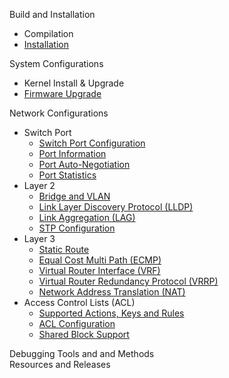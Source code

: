 Build and Installation  
- Compilation  
- [Installation](install)  

System Configurations  
- Kernel Install & Upgrade  
- [Firmware Upgrade](Firmware-Upgrade)  

Network Configurations
- Switch Port 
  - [Switch Port Configuration](switch-port-configuration)  
  - [Port Information](port-information)  
  - [Port Auto-Negotiation](port-auto-negotiation)  
  - [Port Statistics](port-statistics)  
- Layer 2  
  - [Bridge and VLAN](bridge-and-vlan)  
  - [Link Layer Discovery Protocol (LLDP)](link-layer-discovery-protocol-(lldp))  
  - [Link Aggregation (LAG)](link-aggregation-(lag))
  - [STP Configuration](stp-configuration)
- Layer 3 
  - [Static Route](static-route)
  - [Equal Cost Multi Path (ECMP)](equal-cost-multi-path-(ecmp))
  - [Virtual Router Interface (VRF)](virtual-router-interface-(vrf))
  - [Virtual Router Redundancy Protocol (VRRP)](virtual-router-redundancy-protocol-(vrrp))  
  - [Network Address Translation (NAT)](network-address-translation-(nat))  
- Access Control Lists (ACL)
  - [Supported Actions, Keys and Rules](supported-actions,-keys-and-rules)
  - [ACL Configuration](acl-configuration)
  - [Shared Block Support](shared-block-support)

Debugging Tools and and Methods  
Resources and Releases  

